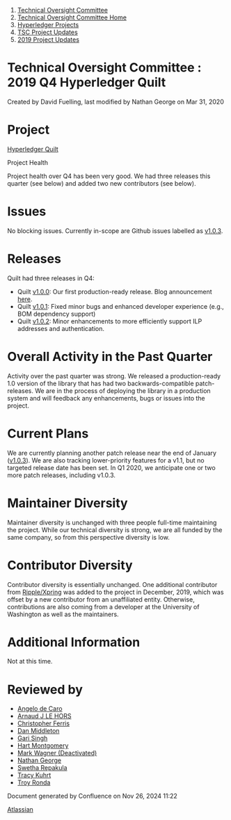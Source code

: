 1. [Technical Oversight Committee](index.html)
2. [Technical Oversight Committee Home](Technical-Oversight-Committee-Home_21430274.html)
3. [Hyperledger Projects](Hyperledger-Projects_21447704.html)
4. [TSC Project Updates](TSC-Project-Updates_21430854.html)
5. [2019 Project Updates](2019-Project-Updates_21447735.html)

# Technical Oversight Committee : 2019 Q4 Hyperledger Quilt

Created by David Fuelling, last modified by Nathan George on Mar 31, 2020

# Project

[Hyperledger Quilt](https://github.com/hyperledger/quilt)

Project Health

Project health over Q4 has been very good. We had three releases this quarter (see below) and added two new contributors (see below).

# Issues

No blocking issues. Currently in-scope are Github issues labelled as [v1.0.3](https://github.com/hyperledger/quilt/issues?q=is%3Aissue%20is%3Aopen%20label%3Av1.0.3).

# Releases

Quilt had three releases in Q4:

- Quilt [v1.0.0](https://github.com/hyperledger/quilt/releases/tag/v1.0.0): Our first production-ready release. Blog announcement [here](https://www.hyperledger.org/blog/2019/11/01/announcing-hyperledger-quilt-v1-0-interledger-for-the-java-platform).
- Quilt [v1.0.1](https://github.com/hyperledger/quilt/releases/tag/v1.0.1): Fixed minor bugs and enhanced developer experience (e.g., BOM dependency support)
- Quilt [v1.0.2](https://github.com/hyperledger/quilt/releases/tag/v1.0.2): Minor enhancements to more efficiently support ILP addresses and authentication.

# Overall Activity in the Past Quarter

Activity over the past quarter was strong. We released a production-ready 1.0 version of the library that has had two backwards-compatible patch-releases. We are in the process of deploying the library in a production system and will feedback any enhancements, bugs or issues into the project.

# Current Plans

We are currently planning another patch release near the end of January ([v1.0.3](https://github.com/hyperledger/quilt/issues?q=is%3Aopen%20is%3Aissue%20label%3Av1.0.3)). We are also tracking lower-priority features for a v1.1, but no targeted release date has been set. In Q1 2020, we anticipate one or two more patch releases, including v1.0.3.

# Maintainer Diversity

Maintainer diversity is unchanged with three people full-time maintaining the project. While our technical diversity is strong, we are all funded by the same company, so from this perspective diversity is low.

# Contributor Diversity

Contributor diversity is essentially unchanged. One additional contributor from [Ripple/Xpring](https://xpring.io/) was added to the project in December, 2019, which was offset by a new contributor from an unaffiliated entity. Otherwise, contributions are also coming from a developer at the University of Washington as well as the maintainers. 

# Additional Information

Not at this time.

# Reviewed by

- [Angelo de Caro](https://lf-hyperledger.atlassian.net/wiki/people/70121:d6b0f0e4-825f-4f16-88e1-4d14e95f2f10?ref=confluence)
- [Arnaud J LE HORS](https://lf-hyperledger.atlassian.net/wiki/people/70121:0e75e3b8-500a-4067-9f7e-ed46e91bcb9d?ref=confluence)
- [Christopher Ferris](https://lf-hyperledger.atlassian.net/wiki/people/5abb903a8724022aa9070581?ref=confluence)
- [Dan Middleton](https://lf-hyperledger.atlassian.net/wiki/people/712020:2979764a-3998-4ef1-8810-60b799067924?ref=confluence)
- [Gari Singh](https://lf-hyperledger.atlassian.net/wiki/people/557058:51429e31-90f4-4684-b7cd-9a4fe15ff188?ref=confluence)
- [Hart Montgomery](https://lf-hyperledger.atlassian.net/wiki/people/712020:86f447c0-86dc-43b3-ac03-6a31923bbb84?ref=confluence)
- [Mark Wagner (Deactivated)](https://lf-hyperledger.atlassian.net/wiki/people/70121:81b88945-c9ef-40fe-9224-207bdb280922?ref=confluence)
- [Nathan George](https://lf-hyperledger.atlassian.net/wiki/people/712020:3e7556ab-cdb8-47f5-8b68-12a3378021fd?ref=confluence)
- [Swetha Repakula](https://lf-hyperledger.atlassian.net/wiki/people/712020:503b5691-8e92-4d2d-83d3-e9e74d296436?ref=confluence)
- [Tracy Kuhrt](https://lf-hyperledger.atlassian.net/wiki/people/712020:eb6ae9c3-aa8e-40ba-9dab-a6969b1ac52e?ref=confluence)
- [Troy Ronda](https://lf-hyperledger.atlassian.net/wiki/people/557058:c854f35a-2b58-4be3-9003-ca2a67495580?ref=confluence)

Document generated by Confluence on Nov 26, 2024 11:22

[Atlassian](http://www.atlassian.com/)
